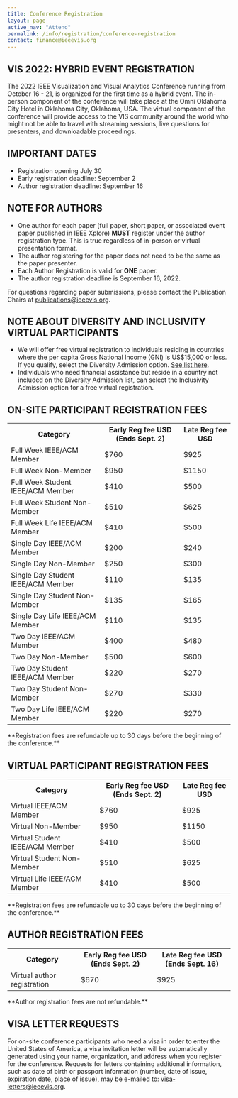 ```yaml
---
title: Conference Registration
layout: page
active_nav: "Attend"
permalink: /info/registration/conference-registration
contact: finance@ieeevis.org
---
```


## VIS 2022: HYBRID EVENT REGISTRATION
The 2022 IEEE Visualization and Visual Analytics Conference running from October 16 - 21, is organized for the first time as a hybrid event. The in-person component of the conference will take place at the Omni Oklahoma City Hotel in Oklahoma City, Oklahoma, USA. The virtual component of the conference will provide access to the VIS community around the world who might not be able to travel with streaming sessions, live questions for presenters, and downloadable proceedings. 

## IMPORTANT DATES
<ul>
<li>Registration opening July 30</li>
<li>Early registration deadline: September 2</li>
<li>Author registration deadline: September 16</li>
</ul>

## NOTE FOR AUTHORS
<ul>
<li>One author for each paper (full paper, short paper, or associated event paper published in IEEE Xplore) <b>MUST</b> register under the author registration type. This is true regardless of in-person or virtual presentation format.</li>
<li>The author registering for the paper does not need to be the same as the paper presenter. 
<li>Each Author Registration is valid for <b>ONE</b> paper.</li>
<li>The author registration deadline is September 16, 2022.</li>
</ul>
For questions regarding paper submissions, please contact the Publication Chairs at <a href="mailto:publications@ieeevis.org">publications@ieeevis.org</a>.

## NOTE ABOUT DIVERSITY AND INCLUSIVITY VIRTUAL PARTICIPANTS
<ul>
<li>We will offer free virtual registration to individuals residing in countries where the per capita Gross National Income (GNI) is US$15,000 or less.  If you qualify, select the Diversity Admission option. <a href="https://www.ieee.org/membership/join/emember-countries.html">See list here</a>.</li>
<li>Individuals who need financial assistance but reside in a country not included on the Diversity Admission list, can select the Inclusivity Admission option for a free virtual registration.</li>
</ul>

## ON-SITE PARTICIPANT REGISTRATION FEES
<table>
  <tr>
    <th>Category</th>
    <th>Early Reg fee USD (Ends Sept. 2)</th>
    <th>Late Reg fee USD</th>
  </tr>
<tr>
    <td>Full Week IEEE/ACM Member</td>
    <td>$760</td>
    <td>$925</td>
</tr>
<tr>
    <td>Full Week Non-Member</td>
    <td>$950</td>
    <td>$1150</td>
</tr>
<tr>
    <td>Full Week Student IEEE/ACM Member</td>
    <td>$410</td>
    <td>$500</td>
</tr>
<tr>
    <td>Full Week Student Non-Member</td>
    <td>$510</td>
    <td>$625</td>
</tr>
<tr>
    <td>Full Week Life IEEE/ACM Member</td>
    <td>$410</td>
    <td>$500</td>
</tr>
<tr>
    <td>Single Day IEEE/ACM Member</td>
    <td>$200</td>
    <td>$240</td>
</tr>
<tr>
    <td>Single Day Non-Member</td>
    <td>$250</td>
    <td>$300</td>
</tr>
<tr>
    <td>Single Day Student IEEE/ACM Member</td>
    <td>$110</td>
    <td>$135</td>
</tr>
<tr>
    <td>Single Day Student Non-Member</td>
    <td>$135</td>
    <td>$165</td>
</tr>
<tr>
    <td>Single Day Life IEEE/ACM Member</td>
    <td>$110</td>
    <td>$135</td>
</tr>
<tr>
    <td>Two Day IEEE/ACM Member</td>
    <td>$400</td>
    <td>$480</td>
</tr>
<tr>
    <td>Two Day Non-Member</td>
    <td>$500</td>
    <td>$600</td>
</tr>
<tr>
    <td>Two Day Student IEEE/ACM Member</td>
    <td>$220</td>
    <td>$270</td>
</tr>
<tr>
    <td>Two Day Student Non-Member</td>
    <td>$270</td>
    <td>$330</td>
</tr>
<tr>
    <td>Two Day Life IEEE/ACM Member</td>
    <td>$220</td>
    <td>$270</td>
</tr>
</table>
**Registration fees are refundable up to 30 days before the beginning of the conference.**

## VIRTUAL PARTICIPANT REGISTRATION FEES
<table>
  <tr>
    <th>Category</th>
    <th>Early Reg fee USD (Ends Sept. 2)</th>
    <th>Late Reg fee USD</th>
  </tr>
<tr>
    <td>Virtual IEEE/ACM Member</td>
    <td>$760</td>
    <td>$925</td>
</tr>
<tr>
    <td>Virtual Non-Member</td>
    <td>$950</td>
    <td>$1150</td>
</tr>
<tr>
    <td>Virtual Student IEEE/ACM Member</td>
    <td>$410</td>
    <td>$500</td>
</tr>
<tr>
    <td>Virtual Student Non-Member</td>
    <td>$510</td>
    <td>$625</td>
</tr>
<tr>
    <td>Virtual Life IEEE/ACM Member</td>
    <td>$410</td>
    <td>$500</td>
</tr>
</table>
**Registration fees are refundable up to 30 days before the beginning of the conference.**


## AUTHOR REGISTRATION FEES
<table>
  <tr>
    <th>Category</th>
    <th>Early Reg fee USD (Ends Sept. 2)</th>
    <th>Late Reg fee USD (Ends Sept. 16)</th>
  </tr>
<tr>
    <td>Virtual author registration</td>
    <td>$670</td>
    <td>$925</td>
</tr>
</table>
**Author registration fees are not refundable.**


## VISA LETTER REQUESTS
For on-site conference participants who need a visa in order to enter the United States of America, a visa invitation letter will be automatically generated using your name, organization, and address  when you register for the conference. Requests for letters containing additional information, such as date of birth or passport information (number, date of issue, expiration date, place of issue), may be e-mailed to: <a href="mailto:visa-letters@ieeevis.org"> visa-letters@ieeevis.org</a>. 
